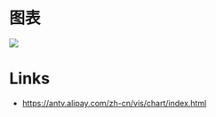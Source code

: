# 图表

![](https://assets.ng-tech.icu/item/20230503195821.png)

# Links

- https://antv.alipay.com/zh-cn/vis/chart/index.html
